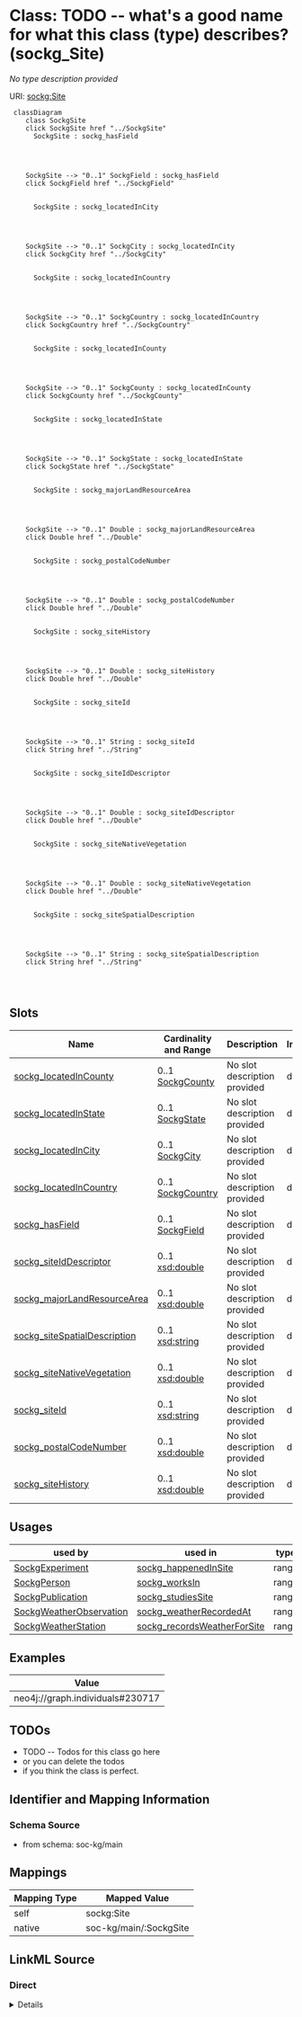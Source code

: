 

# Class: TODO -- what's a good name for what this class (type) describes? (sockg_Site)


_No type description provided_





URI: [sockg:Site](http://www.semanticweb.org/sockg/ontologies/2024/0/soil-carbon-ontology/Site)






```mermaid
 classDiagram
    class SockgSite
    click SockgSite href "../SockgSite"
      SockgSite : sockg_hasField
        
          
    
    
    SockgSite --> "0..1" SockgField : sockg_hasField
    click SockgField href "../SockgField"

        
      SockgSite : sockg_locatedInCity
        
          
    
    
    SockgSite --> "0..1" SockgCity : sockg_locatedInCity
    click SockgCity href "../SockgCity"

        
      SockgSite : sockg_locatedInCountry
        
          
    
    
    SockgSite --> "0..1" SockgCountry : sockg_locatedInCountry
    click SockgCountry href "../SockgCountry"

        
      SockgSite : sockg_locatedInCounty
        
          
    
    
    SockgSite --> "0..1" SockgCounty : sockg_locatedInCounty
    click SockgCounty href "../SockgCounty"

        
      SockgSite : sockg_locatedInState
        
          
    
    
    SockgSite --> "0..1" SockgState : sockg_locatedInState
    click SockgState href "../SockgState"

        
      SockgSite : sockg_majorLandResourceArea
        
          
    
    
    SockgSite --> "0..1" Double : sockg_majorLandResourceArea
    click Double href "../Double"

        
      SockgSite : sockg_postalCodeNumber
        
          
    
    
    SockgSite --> "0..1" Double : sockg_postalCodeNumber
    click Double href "../Double"

        
      SockgSite : sockg_siteHistory
        
          
    
    
    SockgSite --> "0..1" Double : sockg_siteHistory
    click Double href "../Double"

        
      SockgSite : sockg_siteId
        
          
    
    
    SockgSite --> "0..1" String : sockg_siteId
    click String href "../String"

        
      SockgSite : sockg_siteIdDescriptor
        
          
    
    
    SockgSite --> "0..1" Double : sockg_siteIdDescriptor
    click Double href "../Double"

        
      SockgSite : sockg_siteNativeVegetation
        
          
    
    
    SockgSite --> "0..1" Double : sockg_siteNativeVegetation
    click Double href "../Double"

        
      SockgSite : sockg_siteSpatialDescription
        
          
    
    
    SockgSite --> "0..1" String : sockg_siteSpatialDescription
    click String href "../String"

        
      
```




<!-- no inheritance hierarchy -->


## Slots

| Name | Cardinality and Range | Description | Inheritance |
| ---  | --- | --- | --- |
| [sockg_locatedInCounty](../slots/sockg_locatedInCounty.md) | 0..1 <br/> [SockgCounty](../classes/SockgCounty.md) | No slot description provided | direct |
| [sockg_locatedInState](../slots/sockg_locatedInState.md) | 0..1 <br/> [SockgState](../classes/SockgState.md) | No slot description provided | direct |
| [sockg_locatedInCity](../slots/sockg_locatedInCity.md) | 0..1 <br/> [SockgCity](../classes/SockgCity.md) | No slot description provided | direct |
| [sockg_locatedInCountry](../slots/sockg_locatedInCountry.md) | 0..1 <br/> [SockgCountry](../classes/SockgCountry.md) | No slot description provided | direct |
| [sockg_hasField](../slots/sockg_hasField.md) | 0..1 <br/> [SockgField](../classes/SockgField.md) | No slot description provided | direct |
| [sockg_siteIdDescriptor](../slots/sockg_siteIdDescriptor.md) | 0..1 <br/> [xsd:double](http://www.w3.org/2001/XMLSchema#double) | No slot description provided | direct |
| [sockg_majorLandResourceArea](../slots/sockg_majorLandResourceArea.md) | 0..1 <br/> [xsd:double](http://www.w3.org/2001/XMLSchema#double) | No slot description provided | direct |
| [sockg_siteSpatialDescription](../slots/sockg_siteSpatialDescription.md) | 0..1 <br/> [xsd:string](http://www.w3.org/2001/XMLSchema#string) | No slot description provided | direct |
| [sockg_siteNativeVegetation](../slots/sockg_siteNativeVegetation.md) | 0..1 <br/> [xsd:double](http://www.w3.org/2001/XMLSchema#double) | No slot description provided | direct |
| [sockg_siteId](../slots/sockg_siteId.md) | 0..1 <br/> [xsd:string](http://www.w3.org/2001/XMLSchema#string) | No slot description provided | direct |
| [sockg_postalCodeNumber](../slots/sockg_postalCodeNumber.md) | 0..1 <br/> [xsd:double](http://www.w3.org/2001/XMLSchema#double) | No slot description provided | direct |
| [sockg_siteHistory](../slots/sockg_siteHistory.md) | 0..1 <br/> [xsd:double](http://www.w3.org/2001/XMLSchema#double) | No slot description provided | direct |





## Usages

| used by | used in | type | used |
| ---  | --- | --- | --- |
| [SockgExperiment](../classes/SockgExperiment.md) | [sockg_happenedInSite](../slots/sockg_happenedInSite.md) | range | [SockgSite](../classes/SockgSite.md) |
| [SockgPerson](../classes/SockgPerson.md) | [sockg_worksIn](../slots/sockg_worksIn.md) | range | [SockgSite](../classes/SockgSite.md) |
| [SockgPublication](../classes/SockgPublication.md) | [sockg_studiesSite](../slots/sockg_studiesSite.md) | range | [SockgSite](../classes/SockgSite.md) |
| [SockgWeatherObservation](../classes/SockgWeatherObservation.md) | [sockg_weatherRecordedAt](../slots/sockg_weatherRecordedAt.md) | range | [SockgSite](../classes/SockgSite.md) |
| [SockgWeatherStation](../classes/SockgWeatherStation.md) | [sockg_recordsWeatherForSite](../slots/sockg_recordsWeatherForSite.md) | range | [SockgSite](../classes/SockgSite.md) |







## Examples

| Value |
| --- |
| neo4j://graph.individuals#230717 |

## TODOs

* TODO -- Todos for this class go here
* or you can delete the todos
* if you think the class is perfect.

## Identifier and Mapping Information







### Schema Source


* from schema: soc-kg/main




## Mappings

| Mapping Type | Mapped Value |
| ---  | ---  |
| self | sockg:Site |
| native | soc-kg/main/:SockgSite |







## LinkML Source

<!-- TODO: investigate https://stackoverflow.com/questions/37606292/how-to-create-tabbed-code-blocks-in-mkdocs-or-sphinx -->

### Direct

<details>
```yaml
name: sockg_Site
description: No type description provided
title: TODO -- what's a good name for what this class (type) describes?
todos:
- TODO -- Todos for this class go here
- or you can delete the todos
- if you think the class is perfect.
notes:
- There are 60 instances of this class.
examples:
- value: neo4j://graph.individuals#230717
from_schema: soc-kg/main
rank: 1000
slots:
- sockg_locatedInCounty
- sockg_locatedInState
- sockg_locatedInCity
- sockg_locatedInCountry
- sockg_hasField
- sockg_siteIdDescriptor
- sockg_majorLandResourceArea
- sockg_siteSpatialDescription
- sockg_siteNativeVegetation
- sockg_siteId
- sockg_postalCodeNumber
- sockg_siteHistory
class_uri: sockg:Site

```
</details>

### Induced

<details>
```yaml
name: sockg_Site
description: No type description provided
title: TODO -- what's a good name for what this class (type) describes?
todos:
- TODO -- Todos for this class go here
- or you can delete the todos
- if you think the class is perfect.
notes:
- There are 60 instances of this class.
examples:
- value: neo4j://graph.individuals#230717
from_schema: soc-kg/main
rank: 1000
attributes:
  sockg_locatedInCounty:
    name: sockg_locatedInCounty
    description: No slot description provided
    todos:
    - TODO -- Todos for this slot go here
    - or you can delete the todos
    - if you think the class is perfect.
    comments:
    - 61 occurrences with subject type sockg:Site and object type sockg:County.
    examples:
    - value: neo4j://graph.individuals#230729 sockg:locatedInCounty neo4j://graph.individuals#46732
    from_schema: soc-kg/main
    rank: 1000
    slot_uri: sockg:locatedInCounty
    alias: sockg_locatedInCounty
    owner: sockg_Site
    domain_of:
    - sockg_Site
    range: sockg_County
  sockg_locatedInState:
    name: sockg_locatedInState
    description: No slot description provided
    todos:
    - TODO -- Todos for this slot go here
    - or you can delete the todos
    - if you think the class is perfect.
    comments:
    - 60 occurrences with subject type sockg:Site and object type sockg:State.
    examples:
    - value: neo4j://graph.individuals#230736 sockg:locatedInState neo4j://graph.individuals#331912
    from_schema: soc-kg/main
    rank: 1000
    slot_uri: sockg:locatedInState
    alias: sockg_locatedInState
    owner: sockg_Site
    domain_of:
    - sockg_Site
    range: sockg_State
  sockg_locatedInCity:
    name: sockg_locatedInCity
    description: No slot description provided
    todos:
    - TODO -- Todos for this slot go here
    - or you can delete the todos
    - if you think the class is perfect.
    comments:
    - 59 occurrences with subject type sockg:Site and object type sockg:City.
    examples:
    - value: neo4j://graph.individuals#230734 sockg:locatedInCity neo4j://graph.individuals#46687
    from_schema: soc-kg/main
    rank: 1000
    slot_uri: sockg:locatedInCity
    alias: sockg_locatedInCity
    owner: sockg_Site
    domain_of:
    - sockg_Site
    range: sockg_City
  sockg_locatedInCountry:
    name: sockg_locatedInCountry
    description: No slot description provided
    todos:
    - TODO -- Todos for this slot go here
    - or you can delete the todos
    - if you think the class is perfect.
    comments:
    - 60 occurrences with subject type sockg:Site and object type sockg:Country.
    examples:
    - value: neo4j://graph.individuals#230715 sockg:locatedInCountry neo4j://graph.individuals#46720
    from_schema: soc-kg/main
    rank: 1000
    slot_uri: sockg:locatedInCountry
    alias: sockg_locatedInCountry
    owner: sockg_Site
    domain_of:
    - sockg_Site
    range: sockg_Country
  sockg_hasField:
    name: sockg_hasField
    description: No slot description provided
    todos:
    - TODO -- Todos for this slot go here
    - or you can delete the todos
    - if you think the class is perfect.
    comments:
    - 65 occurrences with subject type sockg:Site and object type sockg:Field.
    examples:
    - value: neo4j://graph.individuals#230717 sockg:hasField neo4j://graph.individuals#55585
    from_schema: soc-kg/main
    rank: 1000
    slot_uri: sockg:hasField
    alias: sockg_hasField
    owner: sockg_Site
    domain_of:
    - sockg_Site
    range: sockg_Field
  sockg_siteIdDescriptor:
    name: sockg_siteIdDescriptor
    description: No slot description provided
    todos:
    - TODO -- Todos for this slot go here
    - or you can delete the todos
    - if you think the class is perfect.
    comments:
    - 60 occurrences with subject type sockg:Site and object type xsd:double.
    examples:
    - value: neo4j://graph.individuals#230688 sockg:siteIdDescriptor nan
    from_schema: soc-kg/main
    rank: 1000
    slot_uri: sockg:siteIdDescriptor
    alias: sockg_siteIdDescriptor
    owner: sockg_Site
    domain_of:
    - sockg_Site
    range: double
  sockg_majorLandResourceArea:
    name: sockg_majorLandResourceArea
    description: No slot description provided
    todos:
    - TODO -- Todos for this slot go here
    - or you can delete the todos
    - if you think the class is perfect.
    comments:
    - 60 occurrences with subject type sockg:Site and object type xsd:double.
    examples:
    - value: neo4j://graph.individuals#230695 sockg:majorLandResourceArea nan
    from_schema: soc-kg/main
    rank: 1000
    slot_uri: sockg:majorLandResourceArea
    alias: sockg_majorLandResourceArea
    owner: sockg_Site
    domain_of:
    - sockg_Site
    range: double
  sockg_siteSpatialDescription:
    name: sockg_siteSpatialDescription
    description: No slot description provided
    todos:
    - TODO -- Todos for this slot go here
    - or you can delete the todos
    - if you think the class is perfect.
    comments:
    - 60 occurrences with subject type sockg:Site and object type string.
    examples:
    - value: neo4j://graph.individuals#230713 sockg:siteSpatialDescription Bounding
        Box:,-93.766975,42.018853,-93.762143,42.016311
    from_schema: soc-kg/main
    rank: 1000
    slot_uri: sockg:siteSpatialDescription
    alias: sockg_siteSpatialDescription
    owner: sockg_Site
    domain_of:
    - sockg_Site
    range: string
  sockg_siteNativeVegetation:
    name: sockg_siteNativeVegetation
    description: No slot description provided
    todos:
    - TODO -- Todos for this slot go here
    - or you can delete the todos
    - if you think the class is perfect.
    comments:
    - 60 occurrences with subject type sockg:Site and object type xsd:double.
    examples:
    - value: neo4j://graph.individuals#230715 sockg:siteNativeVegetation nan
    from_schema: soc-kg/main
    rank: 1000
    slot_uri: sockg:siteNativeVegetation
    alias: sockg_siteNativeVegetation
    owner: sockg_Site
    domain_of:
    - sockg_Site
    range: double
  sockg_siteId:
    name: sockg_siteId
    description: No slot description provided
    todos:
    - TODO -- Todos for this slot go here
    - or you can delete the todos
    - if you think the class is perfect.
    comments:
    - 60 occurrences with subject type sockg:Site and object type string.
    examples:
    - value: neo4j://graph.individuals#230712 sockg:siteId ALAUTVS
    from_schema: soc-kg/main
    rank: 1000
    slot_uri: sockg:siteId
    alias: sockg_siteId
    owner: sockg_Site
    domain_of:
    - sockg_Site
    range: string
  sockg_postalCodeNumber:
    name: sockg_postalCodeNumber
    description: No slot description provided
    todos:
    - TODO -- Todos for this slot go here
    - or you can delete the todos
    - if you think the class is perfect.
    comments:
    - 60 occurrences with subject type sockg:Site and object type xsd:double.
    examples:
    - value: neo4j://graph.individuals#230697 sockg:postalCodeNumber 59270.0
    from_schema: soc-kg/main
    rank: 1000
    slot_uri: sockg:postalCodeNumber
    alias: sockg_postalCodeNumber
    owner: sockg_Site
    domain_of:
    - sockg_Site
    range: double
  sockg_siteHistory:
    name: sockg_siteHistory
    description: No slot description provided
    todos:
    - TODO -- Todos for this slot go here
    - or you can delete the todos
    - if you think the class is perfect.
    comments:
    - 60 occurrences with subject type sockg:Site and object type xsd:double.
    examples:
    - value: neo4j://graph.individuals#230723 sockg:siteHistory nan
    from_schema: soc-kg/main
    rank: 1000
    slot_uri: sockg:siteHistory
    alias: sockg_siteHistory
    owner: sockg_Site
    domain_of:
    - sockg_Site
    range: double
class_uri: sockg:Site

```
</details>
